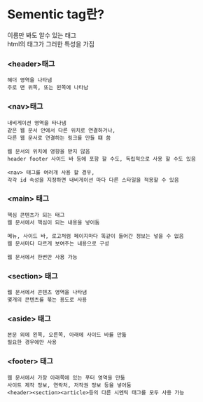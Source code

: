 # Sementic tag란?
이름만 봐도 알수 있는 태그<br>
html의 태그가 그러한 특성을 가짐
### \<header>태그
    해더 영역을 나타냄
    주로 맨 위쪽, 또는 왼쪽에 나타남
### \<nav>태그
    내비게이션 영역을 타나냄
    같은 웹 문서 안에서 다른 위치로 연결하거나,
    다른 웹 문서로 연결하는 링크를 만들 떄 씀
    
    웹 문서의 위치에 영향을 받지 않음
    header footer 사이드 바 등에 포함 할 수도, 독립적으로 사용 할 수도 있음
    
    <nav> 태그를 여러개 사용 할 경우,
    각각 id 속성을 지정하면 내비게이션 마다 다른 스타일을 적용할 수 있음
### \<main> 태그
    핵심 콘텐츠가 되는 태그
    웹 문서에서 핵심이 되는 내용을 넣어둠
    
    메뉴, 사이드 바, 로고처럼 페이지마다 똑같이 들어간 정보는 넣을 수 없음
    웹 문서마다 다르게 보여주는 내용으로 구성

    웹 문서에서 한번만 사용 가능
### \<section> 태그
    웹 문서에서 콘텐츠 영역을 나타냄
    몇개의 콘텐츠를 묶는 용도로 사용
### \<aside> 태그
    본문 외에 왼쪽, 오른쪽, 아래에 사이드 바를 만듦
    필요한 경우에만 사용
### \<footer> 태그
    웹 문서에서 가장 아래쪽에 있는 푸터 영역을 만듦
    사이트 제작 정보, 연락처, 저작권 정보 등을 넣어둠
    <header><section><article>등의 다른 시멘틱 태그를 모두 사용 가능